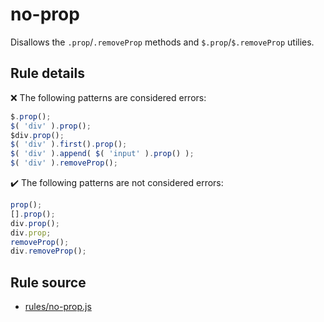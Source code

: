 # no-prop

Disallows the `.prop`/`.removeProp` methods and `$.prop`/`$.removeProp` utilies.

## Rule details

❌ The following patterns are considered errors:
```js
$.prop();
$( 'div' ).prop();
$div.prop();
$( 'div' ).first().prop();
$( 'div' ).append( $( 'input' ).prop() );
$( 'div' ).removeProp();
```

✔️ The following patterns are not considered errors:
```js
prop();
[].prop();
div.prop();
div.prop;
removeProp();
div.removeProp();
```
## Rule source

* [rules/no-prop.js](../rules/no-prop.js)
